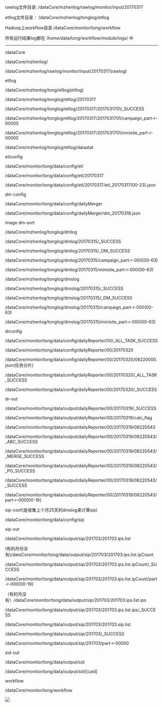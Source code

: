 rawlog文件目录:
/dataCore/mzhenlog/rawlog/monitor/input/20170317

etllog文件目录： /dataCore/mzhenlog/tonglog/etllog

Hadoop上workflow目录 /dataCore/monitor/tong/workflow

所有运行结果log都在 /home/data/tong/workflow/module/logs/ 中

----

/dataCore

/dataCore/mzhenlog/

/dataCore/mzhenlog/rawlog/monitor/input/20170317(rawlog)

etllog

/dataCore/mzhenlog/tong/etllog(etllog)

/dataCore/mzhenlog/tonglog/etllog/20170317

/dataCore/mzhenlog/tonglog/etllog/20170317/2017031701/_SUCCESS

/dataCore/mzhenlog/tonglog/etllog/20170317/2017031701/campaign_part-r-00000

/dataCore/mzhenlog/tonglog/etllog/20170317/2017031701/minisite_part-r-00000

/dataCore/mzhenlog/tonglog/etllog/datastat

etlconfig

/dataCore/monitor/tong/data/config/etl

/dataCore/monitor/tong/data/config/etl/20170317

/dataCore/monitor/tong/data/config/etl/20170317/etl_20170317(00-23).json

dm-config

/dataCore/monitor/tong/data/config/dailyMerger

/dataCore/monitor/tong/data/config/dailyMerger/dm_20170318.json


image dm-sort

/dataCore/mzhenlog/tonglog/dmlog

/dataCore/mzhenlog/tonglog/dmlog/20170315/_SUCCESS

/dataCore/mzhenlog/tonglog/dmlog/20170315/_DM_SUCCESS

/dataCore/mzhenlog/tonglog/dmlog/20170315/campaign_part-r-000(00-63)

/dataCore/mzhenlog/tonglog/dmlog/20170315/minisite_part-r-000(00-63)

/dataCore/mzhenlog/tonglog/dmslog

/dataCore/mzhenlog/tonglog/dmslog/20170315/_SUCCESS

/dataCore/mzhenlog/tonglog/dmslog/20170315/_DM_SUCCESS

/dataCore/mzhenlog/tonglog/dmslog/20170315/campaign_part-r-000(00-63)

/dataCore/mzhenlog/tonglog/dmslog/20170315/minisite_part-r-000(00-63)

drconfig

/dataCore/monitor/tong/data/config/dailyReporter/00/_ALL_TASK_SUCCESS

/dataCore/monitor/tong/data/config/dailyReporter/00/20170320

/dataCore/monitor/tong/data/config/dailyReporter/00/20170320/08220000.json(任务分片)

/dataCore/monitor/tong/data/config/dailyReporter/00/20170320/_ALL_TASK_SUCCESS

/dataCore/monitor/tong/data/config/dailyReporter/00/20170320/_SUCCESS

dr-out

/dataCore/monitor/tong/data/output/dailyReporter/00/20170319/_SUCCESS

/dataCore/monitor/tong/data/output/dailyReporter/00/20170319/calc_flag

/dataCore/monitor/tong/data/output/dailyReporter/00/20170319/08220543

/dataCore/monitor/tong/data/output/dailyReporter/00/20170319/08220543/_ABC_SUCCESS

/dataCore/monitor/tong/data/output/dailyReporter/00/20170319/08220543/_MERGE_SUCCESS

/dataCore/monitor/tong/data/output/dailyReporter/00/20170319/08220543/_PG_SUCCESS

/dataCore/monitor/tong/data/output/dailyReporter/00/20170319/08220543/_SUCCESS

/dataCore/monitor/tong/data/output/dailyReporter/00/20170319/08220543/part-r-000[00-19]

sip-conf(是收集上个月25天的dmslog来计算sip)

/dataCore/monitor/tong/data/config/sip

sip-out

/dataCore/monitor/tong/data/output/sip/201703/201703.ips.list

(有的月份没有)/dataCore/monitor/tong/data/output/sip/201703/201703.ips.list.ipCount

/dataCore/monitor/tong/data/output/sip/201703/201703.ips.list.ipCount/_SUCCESS

/dataCore/monitor/tong/data/output/sip/201703/201703.ips.list.ipCount/part-r-000[00-19]

（有的月没有）/dataCore/monitor/tong/data/output/sip/201703/201703.ips.list.ips

/dataCore/monitor/tong/data/output/sip/201703/201703.ips.list.ips/_SUCCESS

/dataCore/monitor/tong/data/output/sip/201703/201703.sip.list

/dataCore/monitor/tong/data/output/sip/201703/_SUCCESS

/dataCore/monitor/tong/data/output/sip/201703/part-r-00000

sid-out

/dataCore/monitor/tong/data/output/sid

/dataCore/monitor/tong/data/output/sid/[caid]

workflow

/dataCore/monitor/tong/workflow

<img src="../pc/2.png"/>